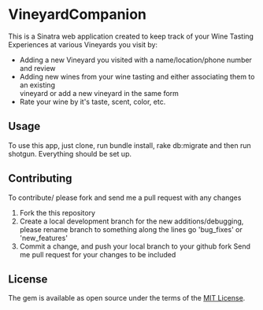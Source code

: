 # VineyardCompanion

This is a Sinatra web application created to keep track of your Wine Tasting Experiences at various Vineyards you visit by:
  - Adding a new Vineyard you visited with a name/location/phone number and review
  - Adding new wines from your wine tasting and either associating them to an existing      
    vineyard or add a new vineyard in the same form
  - Rate your wine by it's taste, scent, color, etc.

## Usage

To use this app, just clone, run bundle install, rake db:migrate and then run shotgun. Everything should be set up.


## Contributing

To contribute/ please fork and send me a pull request with any changes

   1) Fork the this repository
   2) Create a local development branch for the new additions/debugging, please rename branch to something along the lines go 'bug_fixes' or 'new_features'
   3) Commit a change, and push your local branch to your github fork
    Send me pull request for your changes to be included


## License

The gem is available as open source under the terms of the [MIT License](http://opensource.org/licenses/MIT).
